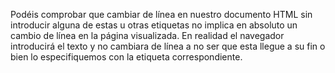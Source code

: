 Podéis comprobar que cambiar de línea en nuestro documento HTML sin introducir alguna de estas
u otras etiquetas no implica en absoluto un cambio de línea en la página visualizada. En realidad
el navegador introducirá el texto y no cambiara de línea a no ser que esta llegue a su fin o bien lo
especifiquemos con la etiqueta correspondiente.     